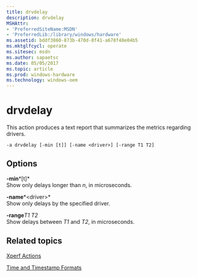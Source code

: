 ```yaml
---
title: drvdelay
description: drvdelay
MSHAttr:
- 'PreferredSiteName:MSDN'
- 'PreferredLib:/library/windows/hardware'
ms.assetid: bddf3860-873b-470d-8f41-a678f48e04b5
ms.mktglfcycl: operate
ms.sitesec: msdn
ms.author: sapaetsc
ms.date: 05/05/2017
ms.topic: article
ms.prod: windows-hardware
ms.technology: windows-oem
---
```


# drvdelay


This action produces a text report that summarizes the metrics regarding drivers.

```
-a drvdelay [-min [t]] [-name <driver>] [-range T1 T2]
```

## Options


<a href="" id="-min-t-"></a>**-min***\[t\]*  
Show only delays longer than *n*, in microseconds.

<a href="" id="-name-driver-"></a>**-name***&lt;driver&gt;*  
Show only delays by the specified driver.

<a href="" id="-ranget1-t2"></a>**-range***T1 T2*  
Show delays between *T1* and *T2*, in microseconds.

## Related topics


[Xperf Actions](xperf-actions.md)

[Time and Timestamp Formats](time-and-timestamp-formats.md)

 

 







